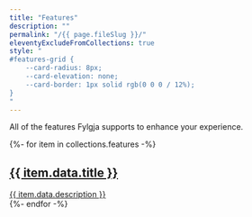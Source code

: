 ```yaml
---
title: "Features"
description: ""
permalink: "/{{ page.fileSlug }}/"
eleventyExcludeFromCollections: true
style: "
#features-grid {
    --card-radius: 8px;
    --card-elevation: none;
    --card-border: 1px solid rgb(0 0 0 / 12%);
}
"
---
```


All of the features Fylgja supports to enhance your experience.

<div id="features-grid" class="auto-grid">
{%- for item in collections.features -%}
    <a href="{{ item.url }}" class="card card-content">
        <h2 class="h5">{{ item.data.title }}</h2>
        <div>{{ item.data.description }}</div>
    </a>
{%- endfor -%}
</div>
